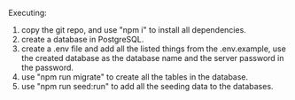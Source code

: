
Executing:
1. copy the git repo, and use "npm i" to install all dependencies.
2. create a database in PostgreSQL.
3. create a .env file and add all the listed things from the .env.example, use the created database as the database name and the server password in the password.
4. use "npm run migrate" to create all the tables in the database.
5. use "npm run seed:run" to add all the seeding data to the databases.
